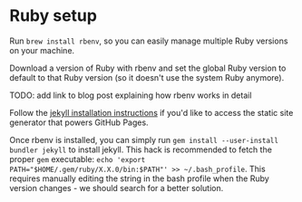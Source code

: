 # Ruby setup

Run `brew install rbenv`, so you can easily manage multiple Ruby versions on your machine.

Download a version of Ruby with rbenv and set the global Ruby version to default to that Ruby version (so it doesn't use the system Ruby anymore).

TODO: add link to blog post explaining how rbenv works in detail

Follow the [jekyll installation instructions](https://jekyllrb.com/docs/installation/macos/) if you'd like to access the static site generator that powers GitHub Pages.

Once rbenv is installed, you can simply run `gem install --user-install bundler jekyll` to install jekyll.  This hack is recommended to fetch the proper `gem` executable: `echo 'export PATH="$HOME/.gem/ruby/X.X.0/bin:$PATH"' >> ~/.bash_profile`.  This requires manually editing the string in the bash profile when the Ruby version changes - we should search for a better solution.

